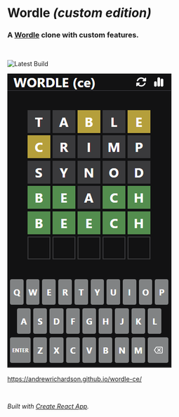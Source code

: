 # Wordle _(custom edition)_

### A [Wordle](https://www.nytimes.com/games/wordle/index.html) clone with custom features.

<br />

![Latest Build](https://github.com/andrewRichardson/wordle-ce/actions/workflows/build.yml/badge.svg)

<a href="https://andrewrichardson.github.io/wordle-ce/" target="_blank" rel="noopener noreferrer"><img src="./wordle-ce.png" alt="wordle ce"></a>

<a href="https://andrewrichardson.github.io/wordle-ce/" target="_blank" rel="noopener noreferrer">https://andrewrichardson.github.io/wordle-ce/</a>

<br />

_Built with [Create React App](./create-react-app.md)._
